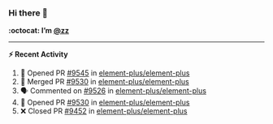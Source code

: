 ### Hi there 👋

**:octocat: I’m [@zz](https://github.com/holazz)**

---

**:zap: Recent Activity**

<!--START_SECTION:activity-->
1. 💪 Opened PR [#9545](https://github.com/element-plus/element-plus/pull/9545) in [element-plus/element-plus](https://github.com/element-plus/element-plus)
2. 🎉 Merged PR [#9530](https://github.com/element-plus/element-plus/pull/9530) in [element-plus/element-plus](https://github.com/element-plus/element-plus)
3. 🗣 Commented on [#9526](https://github.com/element-plus/element-plus/issues/9526) in [element-plus/element-plus](https://github.com/element-plus/element-plus)
4. 💪 Opened PR [#9530](https://github.com/element-plus/element-plus/pull/9530) in [element-plus/element-plus](https://github.com/element-plus/element-plus)
5. ❌ Closed PR [#9452](https://github.com/element-plus/element-plus/pull/9452) in [element-plus/element-plus](https://github.com/element-plus/element-plus)
<!--END_SECTION:activity-->
